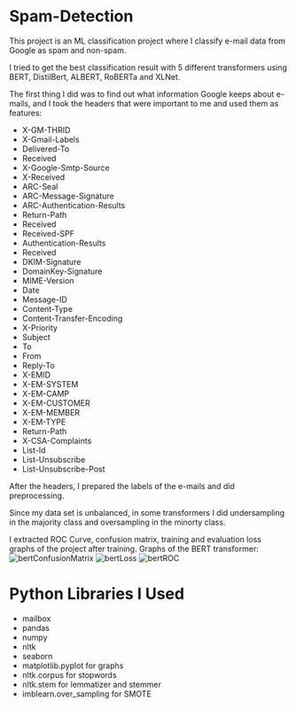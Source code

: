 # Spam-Detection

This project is an ML classification project where I classify e-mail data from Google as spam and non-spam.

I tried to get the best classification result with 5 different transformers using BERT, DistilBert, ALBERT, RoBERTa and XLNet.

The first thing I did was to find out what information Google keeps about e-mails, and I took the headers that were important to me and used them as features:
+ X-GM-THRID
+ X-Gmail-Labels
+ Delivered-To
+ Received
+ X-Google-Smtp-Source
+ X-Received
+ ARC-Seal
+ ARC-Message-Signature
+ ARC-Authentication-Results
+ Return-Path
+ Received
+ Received-SPF
+ Authentication-Results
+ Received
+ DKIM-Signature
+ DomainKey-Signature
+ MIME-Version
+ Date
+ Message-ID
+ Content-Type
+ Content-Transfer-Encoding
+ X-Priority
+ Subject
+ To
+ From
+ Reply-To
+ X-EMID
+ X-EM-SYSTEM
+ X-EM-CAMP
+ X-EM-CUSTOMER
+ X-EM-MEMBER
+ X-EM-TYPE
+ Return-Path
+ X-CSA-Complaints
+ List-Id
+ List-Unsubscribe
+ List-Unsubscribe-Post

After the headers, I prepared the labels of the e-mails and did preprocessing.

Since my data set is unbalanced, in some transformers I did undersampling in the majority class and oversampling in the minorty class.

I extracted ROC Curve, confusion matrix, training and evaluation loss graphs of the project after training. 
Graphs of the BERT transformer:
![bertConfusionMatrix](https://github.com/HilalDerya/Spam-Detection/assets/69717650/ff7fbfcd-ebd5-4139-8037-f64180a3403b)
![bertLoss](https://github.com/HilalDerya/Spam-Detection/assets/69717650/043201cb-33a0-4809-b38e-3b8e6393a711)
![bertROC](https://github.com/HilalDerya/Spam-Detection/assets/69717650/9e3d2856-5baf-40c0-84e5-3b3cc81650d1)

# Python Libraries I Used

+ mailbox
+ pandas
+ numpy
+ nltk
+ seaborn
+ matplotlib.pyplot for graphs
+ nltk.corpus for stopwords
+ nltk.stem for lemmatizer and stemmer
+ imblearn.over_sampling for SMOTE
